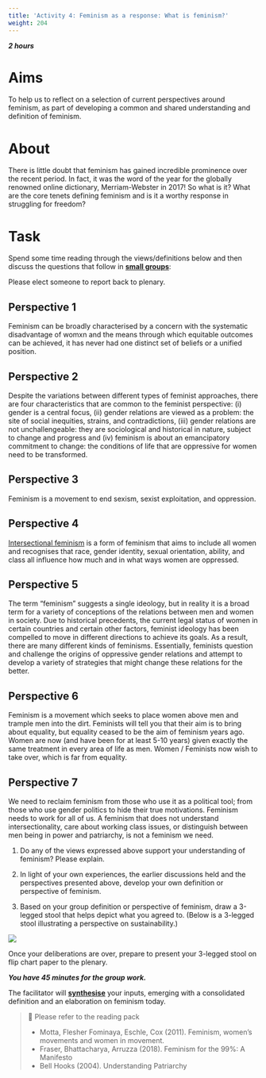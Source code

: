 ```yaml
---
title: 'Activity 4: Feminism as a response: What is feminism?'
weight: 204
---
```


***2 hours***

# Aims

To help us to reflect on a selection of current perspectives
around feminism, as part of developing a common and shared
understanding and definition of feminism.

# About

There is little doubt that feminism has gained incredible
prominence over the recent period. In fact, it was the word of
the year for the globally renowned online dictionary,
Merriam-Webster in 2017!
So what is it? What are the core tenets defining feminism and is
it a worthy response in struggling for freedom?

# Task

Spend some time reading through the views/definitions below
and then discuss the questions that follow in <u>**small groups**</u>:

Please elect someone to report back to plenary.

## Perspective 1

Feminism can be broadly characterised by a concern with the
systematic disadvantage of womxn and the means through
which equitable outcomes can be achieved, it has never had
one distinct set of beliefs or a unified position.

## Perspective 2

Despite the variations between different types of feminist
approaches, there are four characteristics that are common to
the feminist perspective: (i) gender is a central focus, (ii) gender
relations are viewed as a problem: the site of social inequities,
strains, and contradictions, (iii) gender relations are not
unchallengeable: they are sociological and historical in nature,
subject to change and progress and (iv) feminism is about an
emancipatory commitment to change: the conditions of life that
are oppressive for women need to be transformed.

## Perspective 3

Feminism is a movement to end sexism, sexist exploitation, and
oppression.

## Perspective 4

[Intersectional feminism] is a form of feminism that aims to
include all women and recognises that race, gender identity,
sexual orientation, ability, and class all influence how much and
in what ways women are oppressed.

[Intersectional feminism]: http://www.telegraph.co.uk/women/womens-life/10572435/Intersectional-feminism.-What-the-hell-is-it-And-why-you-should-care.html

## Perspective 5

The term “feminism” suggests a single ideology, but in reality it
is a broad term for a variety of conceptions of the relations
between men and women in society. Due to historical
precedents, the current legal status of women in certain
countries and certain other factors, feminist ideology has been
compelled to move in different directions to achieve its goals. As
a result, there are many different kinds of feminisms. Essentially,
feminists question and challenge the origins of oppressive
gender relations and attempt to develop a variety of strategies
that might change these relations for the better.

## Perspective 6

Feminism is a movement which seeks to place women above
men and trample men into the dirt. Feminists will tell you that
their aim is to bring about equality, but equality ceased to be the
aim of feminism years ago. Women are now (and have been for
at least 5-10 years) given exactly the same treatment in every
area of life as men. Women / Feminists now wish to take over,
which is far from equality.

## Perspective 7

We need to reclaim feminism from those who use it as a political
tool; from those who use gender politics to hide their
true motivations. Feminism needs to work for all of us. A
feminism that does not understand intersectionality, care about
working class issues, or distinguish between men being in
power and patriarchy, is not a feminism we need.

1. Do any of the views expressed above support your
   understanding of feminism? Please explain.

2. In light of your own experiences, the earlier discussions held
   and the perspectives presented above, develop your own
   definition or perspective of feminism.

3. Based on your group definition or perspective of feminism,
   draw a 3-legged stool that helps depict what you agreed to.
   (Below is a 3-legged stool illustrating a perspective on
   sustainability.)

![](/images/sustainability-stool.jpeg)

Once your deliberations are over, prepare to present your 3-legged
stool on flip chart paper to the plenary.

***You have 45 minutes for the group work.***

The facilitator will <u>**synthesise**</u> your inputs, emerging with a
consolidated definition and an elaboration on feminism
today.

> 📖️ Please refer to the reading pack
>
> * Motta, Flesher Fominaya, Eschle, Cox (2011).
>   Feminism, women’s movements and women in
>   movement.
> * Fraser, Bhattacharya, Arruzza (2018). Feminism
    for the 99%: A Manifesto
> * Bell Hooks (2004). Understanding Patriarchy
